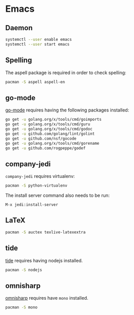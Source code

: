 Emacs
=====

Daemon
------

```bash
systemctl --user enable emacs
systemctl --user start emacs
```

Spelling
--------

The aspell package is required in order to check spelling:

```bash
pacman -S aspell aspell-en
```

go-mode
-------

[go-mode](https://github.com/dominikh/go-mode.el) requires having the following
packages installed:

```bash
go get -u golang.org/x/tools/cmd/goimports
go get -u golang.org/x/tools/cmd/guru
go get -u golang.org/x/tools/cmd/godoc
go get -u github.com/golang/lint/golint
go get -u github.com/nsf/gocode
go get -u golang.org/x/tools/cmd/gorename
go get -u github.com/rogpeppe/godef
```

company-jedi
------------

`company-jedi` requires virtualenv:

```bash
pacman -S python-virtualenv
```

The install server command also needs to be run:

```
M-x jedi:install-server
```

LaTeX
-----

```bash
pacman -S auctex texlive-latexextra
```

tide
----

[tide](https://github.com/ananthakumaran/tide) requires having nodejs installed.

```bash
pacman -S nodejs
```

omnisharp
---------

[omnisharp](https://github.com/OmniSharp/omnisharp-emacs) requires have `mono` installed.

```bash
pacman -S mono
```
